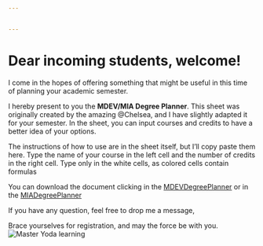 ```yaml
---


---
```


<h1 id="dear-incoming-students-welcome">Dear incoming students, welcome!</h1>
<p>I come in the hopes of offering something that might be useful in this time of planning your academic semester.</p>
<p>I hereby present to you the <strong>MDEV/MIA Degree Planner</strong>. This sheet was originally created by the amazing @Chelsea, and I have slightly adapted it for your semester. In the sheet, you can input courses and credits to have a better idea of your options.</p>
<p>The instructions of how to use are in the sheet itself, but I’ll copy paste them here. Type the name of your course in the left cell and the number of credits in the right cell. Type only in the white cells, as colored cells contain formulas</p>
<p>You can download the document clicking in the <a href="https://drive.google.com/file/d/1HoZuS8cCZDE0M2WKCg4sjVke3naRc72k/view?usp=sharing">MDEVDegreePlanner</a> or in the <a href="https://drive.google.com/file/d/1HrpqGnPMiWn_hxl3rv6eisF9-l5UpyUm/view?usp=sharing">MIADegreePlanner</a></p>
<p>If you have any question, feel free to drop me a message,</p>
<p>Brace yourselves for registration, and may the force be with you.<br>
<img src="https://lh3.googleusercontent.com/R8-93XxW3qFFma8YUOTJHVMYP8EZ4_kw9gp6FTBAzfGDK6DMlhGCmQvDdN4IzXMNNK5yZ0viJ0VN" alt="Master Yoda learning"></p>

